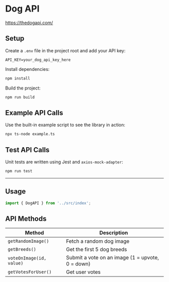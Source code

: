 # Dog API

https://thedogapi.com/

## Setup

Create a `.env` file in the project root and add your API key:

```
API_KEY=your_dog_api_key_here
```

Install dependencies:

```bash
npm install
```

Build the project:

```bash
npm run build
```

## Example API Calls 

Use the built-in example script to see the library in action:

``` bash 
npx ts-node example.ts 
``` 

## Test API Calls 

Unit tests are written using Jest and `axios-mock-adapter`:

```bash
npm run test
```
---

## Usage

```ts
import { DogAPI } from '../src/index';
```

## API Methods  

| Method                  | Description                                      |
|-------------------------|--------------------------------------------------|
| `getRandomImage()`      | Fetch a random dog image                         |
| `getBreeds()`           | Get the first 5 dog breeds                       |
| `voteOnImage(id, value)`| Submit a vote on an image (1 = upvote, 0 = down) |
| `getVotesForUser()`     | Get user votes                                   | 
